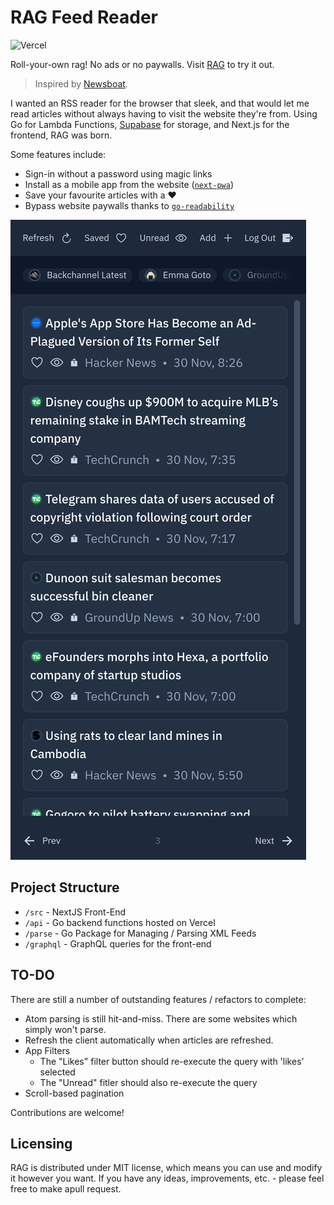 # RAG Feed Reader

![Vercel](https://vercelbadge.vercel.app/api/knightspore/rag)

Roll-your-own rag! No ads or no paywalls. Visit [RAG](https://rag.ciaran.co.za/) to try it out.

> Inspired by [Newsboat](https://github.com/newsboat/newsboat/). 

I wanted an RSS reader for the browser that sleek, and that would let me read articles without always having to visit the website they're from. Using Go for Lambda Functions, [Supabase](https://supabase.com/) for storage, and Next.js for the frontend, RAG was born.

Some features include:
- Sign-in without a password using magic links
- Install as a mobile app from the website ([`next-pwa`](https://www.npmjs.com/package/next-pwa))
- Save your favourite articles with a ❤️
- Bypass website paywalls thanks to [`go-readability`](https://github.com/go-shiori/go-readability)

![A preview of RAG RSS reader on mobile](./preview.png)

## Project Structure

- `/src` - NextJS Front-End
- `/api` - Go backend functions hosted on Vercel
- `/parse` - Go Package for Managing / Parsing XML Feeds
- `/graphql` - GraphQL queries for the front-end

## TO-DO

There are still a number of outstanding features / refactors to complete:

- Atom parsing is still hit-and-miss. There are some websites which simply won't parse.
- Refresh the client automatically when articles are refreshed.
- App Filters
  - The "Likes" filter button should re-execute the query with 'likes' selected
  - The "Unread" fitler should also re-execute the query
- Scroll-based pagination

Contributions are welcome!

## Licensing

RAG is distributed under MIT license, which means you can use and modify it however you want. If you have any ideas, improvements, etc. - please feel free to make apull request.
